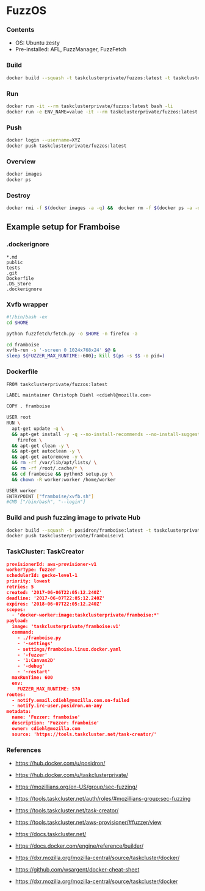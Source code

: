 # FuzzOS

### Contents
* OS: Ubuntu zesty
* Pre-installed: AFL, FuzzManager, FuzzFetch


### Build
```bash
docker build --squash -t taskclusterprivate/fuzzos:latest -t taskclusterprivate/fuzzos:v1 .
```

### Run
```bash
docker run -it --rm taskclusterprivate/fuzzos:latest bash -li
docker run -e ENV_NAME=value -it --rm taskclusterprivate/fuzzos:latest bash -li
```

### Push
```bash
docker login --username=XYZ
docker push taskclusterprivate/fuzzos:latest
```

### Overview
```bash
docker images
docker ps
```

### Destroy
```bash
docker rmi -f $(docker images -a -q) &&  docker rm -f $(docker ps -a -q)
```



## Example setup for Framboise

### .dockerignore
```
*.md
public
tests
.git
Dockerfile
.DS_Store
.dockerignore
```

### Xvfb wrapper
```bash
#!/bin/bash -ex
cd $HOME

python fuzzfetch/fetch.py -o $HOME -n firefox -a

cd framboise
xvfb-run -s '-screen 0 1024x768x24' $@ &
sleep ${FUZZER_MAX_RUNTIME:-600}; kill $(ps -s $$ -o pid=)
```

### Dockerfile
```bash
FROM taskclusterprivate/fuzzos:latest

LABEL maintainer Christoph Diehl <cdiehl@mozilla.com>

COPY . framboise

USER root
RUN \
  apt-get update -q \
  && apt-get install -y -q --no-install-recommends --no-install-suggests \
    firefox \
  && apt-get clean -y \
  && apt-get autoclean -y \
  && apt-get autoremove -y \
  && rm -rf /var/lib/apt/lists/ \
  && rm -rf /root/.cache/* \
  && cd framboise && python3 setup.py \
  && chown -R worker:worker /home/worker

USER worker
ENTRYPOINT ["framboise/xvfb.sh"]
#CMD ["/bin/bash", "--login"]
```


### Build and push fuzzing image to private Hub
```bash
docker build --squash -t posidron/framboise:latest -t taskclusterprivate/framboise:v1 .
docker push taskclusterprivate/framboise:v1
```


### TaskCluster: TaskCreator
```json
provisionerId: aws-provisioner-v1
workerType: fuzzer
schedulerId: gecko-level-1
priority: lowest
retries: 5
created: '2017-06-06T22:05:12.240Z'
deadline: '2017-06-07T22:05:12.240Z'
expires: '2018-06-07T22:05:12.240Z'
scopes:
  - 'docker-worker:image:taskclusterprivate/framboise:*'
payload:
  image: 'taskclusterprivate/framboise:v1'
  command:
    - ./framboise.py
    - '-settings'
    - settings/framboise.linux.docker.yaml
    - '-fuzzer'
    - '1:Canvas2D'
    - '-debug'
    - '-restart'
  maxRunTime: 600
  env:
    FUZZER_MAX_RUNTIME: 570
routes:
  - notify.email.cdiehl@mozilla.com.on-failed
  - notify.irc-user.posidron.on-any
metadata:
  name: 'Fuzzer: framboise'
  description: 'Fuzzer: framboise'
  owner: cdiehl@mozilla.com
  source: 'https://tools.taskcluster.net/task-creator/'
```


### References
* https://hub.docker.com/u/posidron/
* https://hub.docker.com/u/taskclusterprivate/
* https://mozillians.org/en-US/group/sec-fuzzing/
* https://tools.taskcluster.net/auth/roles/#mozillians-group:sec-fuzzing
* https://tools.taskcluster.net/task-creator/
* https://tools.taskcluster.net/aws-provisioner/#fuzzer/view
* https://docs.taskcluster.net/
* https://docs.docker.com/engine/reference/builder/
* https://dxr.mozilla.org/mozilla-central/source/taskcluster/docker/
* https://github.com/wsargent/docker-cheat-sheet

* https://dxr.mozilla.org/mozilla-central/source/taskcluster/docker

